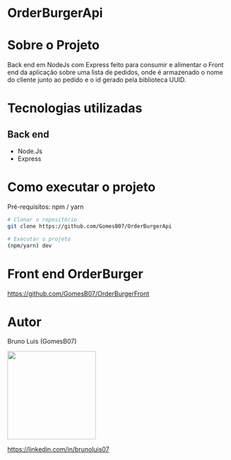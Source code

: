 # OrderBurgerApi

# Sobre o Projeto

Back end em NodeJs com Express feito para consumir e alimentar o Front end da aplicação sobre uma lista de pedidos, onde é armazenado o nome do cliente junto ao pedido e o id gerado pela biblioteca UUID.

# Tecnologias utilizadas

## Back end

- Node.Js
- Express

# Como executar o projeto
Pré-requisitos: npm / yarn

```bash
# Clonar o repositório
git clone https://github.com/GomesB07/OrderBurgerApi

# Executar o projeto
(npm/yarn) dev
```

# Front end OrderBurger

https://github.com/GomesB07/OrderBurgerFront

# Autor

Bruno Luis (GomesB07)

<img src="https://github.com/GomesB07/OrderBurgerApi/assets/93354781/ab950a69-af6d-4bec-9263-d1a7a807ac52" width="200px" />

https://linkedin.com/in/brunoluis07



